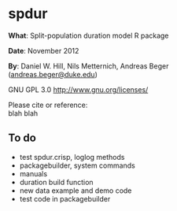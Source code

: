 spdur
===

**What**: Split-population duration model R package

**Date**: November 2012

**By**: Daniel W. Hill, Nils Metternich, Andreas Beger ([andreas.beger@duke.edu](mailto:andreas.beger@duke.edu))

GNU GPL 3.0 <http://www.gnu.org/licenses/> <br />

Please cite or reference:  
blah blah

To do
---

 * test spdur.crisp, loglog methods
 * packagebuilder, system commands
 * manuals
 * duration build function
 * new data example and demo code
 * test code in packagebuilder